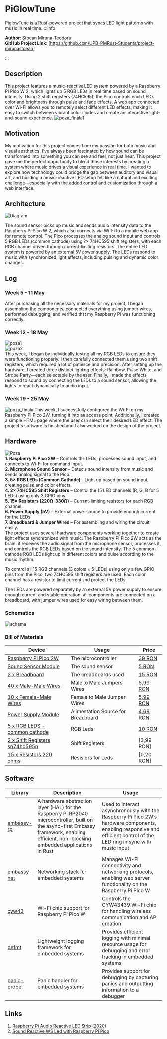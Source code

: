 # PiGlowTune
PiglowTune is a Rust-powered project that syncs LED light patterns with music in real time.
:::info 

**Author**: Stoean Miruna-Teodora \
**GitHub Project Link**: [https://github.com/UPB-PMRust-Students/project-mirunastoean]

:::

## Description

This project features a music-reactive LED system powered by a Raspberry Pi Pico W 2, which lights up 5 RGB LEDs in real time based on sound intensity. Using 2 shift registers (74HC595), the Pico controls each LED’s color and brightness through pulse and fade effects. A web app connected over Wi-Fi allows you to remotely select different LED effects, making it easy to switch between vibrant color modes and create an interactive light-and-sound experience.
![poza_finala1](poza_finala_1%20(1).webp)

## Motivation

My motivation for this project comes from my passion for both music and visual aesthetics. I've always been fascinated by how sound can be transformed into something you can see and feel, not just hear. This project gave me the perfect opportunity to blend those interests by creating a system where music drives a visual experience in real time. I wanted to explore how technology could bridge the gap between auditory and visual art, and building a music-reactive LED setup felt like a natural and exciting challenge—especially with the added control and customization through a web interface.

## Architecture 

![Diagram](diagram.webp)


The sound sensor picks up music and sends audio intensity data to the Raspberry Pi Pico W 2, which also connects via Wi-Fi to a mobile web app for remote control. The Pico processes the analog sound input and controls 5 RGB LEDs (common cathode) using 2× 74HC595 shift registers, with each RGB channel driven through current-limiting resistors. The entire LED system is powered by an external 5V power supply. The LEDs respond to music with synchronized light effects, including pulsing and dynamic color changes.
## Log



### Week 5 - 11 May
After purchasing all the necessary materials for my project, I began assembling the components, connected everything using jumper wires, performed debugging, and verified that my Raspberry Pi was functioning correctly.
### Week 12 - 18 May
![poza1](poza1_hardware.webp)\
![poza2](./poza2_hardware.webp)\
This week, I began by individually testing all my RGB LEDs to ensure they were functioning properly. I then carefully connected them using two shift registers, which required a lot of patience and precision. After setting up the hardware, I created three distinct lighting effects: Rainbow, Pulse White, and Strobe Party—each selectable by the user. Finally, I made the effects respond to sound by connecting the LEDs to a sound sensor, allowing the lights to react dynamically to audio input.
### Week 19 - 25 May
![poza_finala](poza_finala_2%20(1).webp)
This week, I successfully configured the Wi-Fi on my Raspberry Pi Pico 2W, turning it into an access point. Additionally, I created a simple HTML page where the user can select their desired LED effect. The project's software is finished and I also worked on the design of the project.

## Hardware

![Poza](poza_proiect.webp)\
**1. Raspberry Pi Pico 2W** – Controls the LEDs, processes sound input, and connects to Wi-Fi for command input.\
**2. Microphone Sound Sensor** – Detects sound intensity from music and sends analog signal to the Pico.\
**3. 5× RGB LEDs (Common Cathode)** – Light up based on sound input, creating pulse and color effects.\
**4. 2× 74HC595 Shift Registers** – Control the 15 LED channels (R, G, B for 5 LEDs) using only 3 GPIO pins.\
**5. 15× Resistors (220Ω–330Ω)** – Current-limiting resistors for each RGB channel.\
**6. Power Supply (5V)** – External power source to provide enough current for the LEDs.\
**7. Breadboard & Jumper Wires** – For assembling and wiring the circuit easily.\
The project uses several hardware components working together to create light effects synchronized with music. The Raspberry Pi Pico 2W acts as the brain: it receives the audio signal from the microphone sensor, processes it, and controls the RGB LEDs based on the sound intensity. The 5 common-cathode RGB LEDs light up in different colors and pulse according to the music rhythm.

To control all 15 RGB channels (3 colors × 5 LEDs) using only a few GPIO pins from the Pico, two 74HC595 shift registers are used. Each color channel has a resistor to limit current and protect the LEDs.

The LEDs are powered separately by an external 5V power supply to ensure enough current and stable operation. All components are connected on a breadboard, with jumper wires used for easy wiring between them.

### Schematics

![schema](./kicad_resized.svg)

### Bill of Materials

<!-- Fill out this table with all the hardware components that you might need.

The format is 
```
| [Device](link://to/device) | This is used ... | [price](link://to/store) |

```

-->

| Device | Usage | Price |
|--------|--------|-------|
| [Raspberry Pi Pico 2W](https://www.raspberrypi.com/documentation/microcontrollers/raspberry-pi-pico.html) | The microcontroller | [39 RON](https://www.optimusdigital.ro/en/raspberry-pi-boards/13327-raspberry-pi-pico-2-w.html?gad_source=1&gbraid=0AAAAADv-p3DfPn0jghDBkW5rmkni4ZwoA&gclid=Cj0KCQjwlMfABhCWARIsADGXdy_lnzlbb9XJk7UTW9TkCTAm8ZO8qfzlB-ip4f0Q1Y9SH4H72JOmpJIaAg6iEALw_wcB) |
| [ Sound Sensor Module](https://docs.sunfounder.com/projects/vincent-kit/en/latest/components/component_sound_module.html) | The sound sensor | [5 RON](https://www.optimusdigital.ro/en/others/12325-sound-sensor-module-no-cable.html?gad_source=1&gbraid=0AAAAADv-p3DfPn0jghDBkW5rmkni4ZwoA&gclid=Cj0KCQjwlMfABhCWARIsADGXdy-HKSPwoqj3SIXiT-xBpWjE4KsrZDu62aPRudyepcXEmM5GoV-WlKkaAmLYEALw_wcB)|
| [ 2 x Breadboard ](https://os.mbed.com/handbook/Breadboard) | The breadboards used | [15 RON](https://www.optimusdigital.ro/en/breadboards/8-breadboard-hq-830-points.html?gad_source=1&gbraid=0AAAAADv-p3Bg2RZlhy48fcp-_r0lc4u3t&gclid=Cj0KCQjwlMfABhCWARIsADGXdy_ZvCM78LZHRQIGdsT20NooKmcugTGzs2lQRYEnMjOO0kPVxvZpem4aAmZNEALw_wcB) |
| [ 40 x Male-Male Wires](https://docs.sunfounder.com/projects/sf-components/en/latest/component_wires.html) | Male to Male Jumpers Wires| [5,99 RON](https://www.optimusdigital.ro/ro/fire-fire-mufate/886-set-fire-tata-tata-40p-15-cm.html?search_query=fire+tata+tata&results=73)|
| [10 x Female-Male Wires](https://docs.sunfounder.com/projects/sf-components/en/latest/component_wires.html) | Female to Male Jumper Wires | [5,99 RON](https://www.optimusdigital.ro/en/wires-with-connectors/653-10-cm-40p-male-to-female-wire.html?gad_source=1&gbraid=0AAAAADv-p3B_VkQFxiPfaNoAEcFAPICVQ&gclid=Cj0KCQjw_dbABhC5ARIsAAh2Z-TVakS-GcyoE-yBG96jgOewY1Ps9Q-EOhbhifYEJ2SK_i-J9Z-BW1kaAh3GEALw_wcB)|
| [Power Supply Module](https://docs.sunfounder.com/projects/kepler-kit/en/latest/component/component_power_module.html)| Alimentation Source for Breadboard|[4,69 RON](https://www.optimusdigital.ro/ro/electronica-de-putere-stabilizatoare-liniare/61-sursa-de-alimentare-pentru-breadboard.html?gad_source=1&gbraid=0AAAAADv-p3B_VkQFxiPfaNoAEcFAPICVQ&gclid=Cj0KCQjw_dbABhC5ARIsAAh2Z-TMS5d9pNDhk9tBLnjs0ttXkzHn5xV4ZCWnihaWuqgMuibOegNXTZAaAlwzEALw_wcB)|
| [ 5 x RGB LEDS - common cathode ](https://docs.sunfounder.com/projects/sf-components/en/latest/component_rgb_led.html)| RGB Leds|[10 RON](https://ardushop.ro/ro/display-uri-si-led-uri/958-led-rgb-tricolor-cu-catod-comun-5mm-6427854012944.html?gad_source=1&gad_campaignid=22058879462&gbraid=0AAAAADlKU-41-2czyYDWcrCVAuZSa0kRI&gclid=CjwKCAjw24vBBhABEiwANFG7y8ltd5iA-k0_BmYtOtXt_0ODS_V8emFuJzP-SkxBvEEjkGQbNOdHFBoCia8QAvD_BwE)|
| [2 x Shift Registers sn74hc595n](https://www.ti.com/lit/ds/symlink/sn74hc595.pdf)| Shift Registers |[3,99 RON]|(https://www.optimusdigital.ro/en/others/2448-registru-de-deplasare-74hc595-dip-16.html?srsltid=AfmBOopvOxLjvj3ABPM4012zM-5k2W55KAx3s47IDq2ji_H--yB9nS_7)|
| [15 x Resistors 220 ohms](https://www.anypcba.com/blogs/electronic-component-knowledge/decoding-the-220-ohm-resistor-applications-color-codes-and-practical-guide.html)| Resistors for Leds |[0,20 RON]|(https://www.optimusdigital.ro/en/resistors/1097-025w-220-resistor.html?gad_source=1&gad_campaignid=19615979487&gbraid=0AAAAADv-p3BwDHjuGRdU2n8sxhv2sTEI7&gclid=CjwKCAjw24vBBhABEiwANFG7y3Oyo4j9zWwgc0UgB0QlPGJuU_ZXPCTKlXxIArl-HLIU7fOqC8XQzRoC1t8QAvD_BwE)|



## Software

| Library | Description | Usage |
|---------|-------------|-------|
| [embassy-rp](https://docs.embassy.dev/embassy-rp/git/rp2040/index.html)| A hardware abstraction layer (HAL) for the Raspberry Pi RP2040 microcontroller, built on the async-first Embassy framework, enabling efficient, non-blocking embedded applications in Rust| Used to interact asynchronously with the Raspberry Pi Pico 2W’s hardware components, enabling responsive and efficient control of the LED ring in sync with music input|
| [embassy-net](https://github.com/embassy-rs/embassy) | Networking stack for embedded systems | Manages Wi-Fi connectivity and networking protocols, enabling web server functionality on the Raspberry Pi Pico W |
| [cyw43](https://github.com/embassy-rs/embassy) | Wi-Fi chip support for Raspberry Pi Pico W | Controls the CYW43439 Wi-Fi chip for handling wireless communication and AP creation |
| [defmt](https://docs.rust-embedded.org/defmt/defmt/) | Lightweight logging framework for embedded systems | Provides efficient logging with minimal resource usage for debugging and error tracking in embedded systems |
| [panic-probe](https://docs.rs/panic-probe/0.3.0/panic_probe/) | Panic handler for embedded systems | Provides support for debugging by capturing panics and outputting information to a debugger |

## Links

<!-- Add a few links that inspired you and that you think you will use for your project -->

1. [Raspberry Pi Audio Reactive LED Strip (2020)](https://www.youtube.com/watch?v=7YLF-N0596I)
2. [Sound Reactive WS Led with Raspberry Pi Pico](https://www.youtube.com/watch?v=PaSVcxk2iVk&t=3s)

